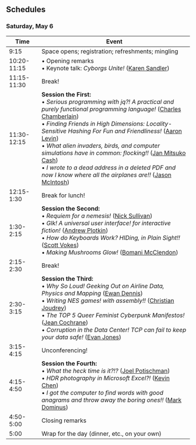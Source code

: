 
## Schedules

<a name="saturday"></a>

### Saturday, May 6

<div class="scheduletable">

| Time            | Event |
|-----------------|------------------------------------------------------------------------|
| 9:15            | Space opens; registration; refreshments; mingling |
| 10:20-11:15     | &bull; Opening remarks <br /> &bull; Keynote talk: *Cyborgs Unite!* ([Karen Sandler](speakers.html#karen-sandler)) |
| 11:15-11:30     | Break! |
| 11:30-12:15     | **Session the First:** <br /> &bull; *Serious programming with jq?! A practical and purely functional programming language!* ([Charles Chamberlain](speakers.html#charles-chamberlain))<br /> &bull; *Finding Friends in High Dimensions: Locality-Sensitive Hashing For Fun and Friendliness!* ([Aaron Levin](speakers.html#aaron-levin))<br /> &bull; *What alien invaders, birds, and computer simulations have in common: flocking!!* ([Jan Mitsuko Cash](speakers.html#jan-mitsuko-cash))<br /> &bull; *I wrote to a dead address in a deleted PDF and now I know where all the airplanes are!!* ([Jason McIntosh](speakers.html#jason-mcintosh))
| 12:15-1:30      | Break for lunch!
| 1:30-2:15       | **Session the Second:** <br /> &bull; *Requiem for a nemesis!* ([Nick Sullivan](speakers.html#nick-sullivan))<br /> &bull; *Glk! A universal user interface! for interactive fiction!* ([Andrew Plotkin](speakers.html#andrew-plotkin))<br /> &bull; *How do Keyboards Work? HIDing, in Plain Sight!!* ([Scott Vokes](speakers.html#scott-vokes))<br /> &bull; *Making Mushrooms Glow!* ([Bomani McClendon](speakers.html#bomani-mcclendon))
| 2:15-2:30       | Break!
| 2:30-3:15       | **Session the Third:** <br /> &bull; *Why So Loud! Geeking Out on Airline Data, Physics and Mapping* ([Ewan Dennis](speakers.html#ewan-dennis))<br /> &bull; *Writing NES games! with assembly!!* ([Christian Joudrey](speakers.html#christian-joudrey))<br /> &bull; *The TOP 5 Queer Feminist Cyberpunk Manifestos!* ([Jean Cochrane](speakers.html#jean-cochrane))<br /> &bull; *Corruption in the Data Center! TCP can fail to keep your data safe!* ([Evan Jones](speakers.html#evan-jones))<br />
| 3:15-4:15       | Unconferencing!
| 4:15-4:50       | **Session the Fourth:** <br /> &bull; *What the heck time is it?!?* ([Joel Potischman](speakers.html#joel-potischman))<br /> &bull; *HDR photography in Microsoft Excel?!* ([Kevin Chen](speakers.html#kevin-chen))<br /> &bull; *I got the computer to find words with good anagrams and throw away the boring ones!!* ([Mark Dominus](speakers.html#mark-dominus))
| 4:50-5:00       | Closing remarks
| 5:00            | Wrap for the day (dinner, etc., on your own)

</div>
